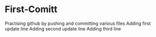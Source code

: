# First-Comitt
Practising github by pushing and committing various files
Adding first update line
Adding second update line
Adding third line
